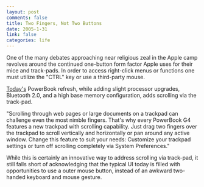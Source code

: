 ```yaml
--- 
layout: post
comments: false
title: Two Fingers, Not Two Buttons
date: 2005-1-31
link: false
categories: life
---
```

One of the many debates approaching near religious zeal in the Apple camp revolves around the continued one-button form factor Apple uses for their mice and track-pads. In order to access right-click menus or functions one must utilize the "CTRL" key or use a third-party mouse.

<a href="http://www.apple.com/powerbook/" title="Powerbook Refresh">Today's</a> PowerBook refresh, while adding slight processor upgrades, Bluetooth 2.0, and a high base memory configuration, adds scrolling via the track-pad.
<p class="quote"> "Scrolling through web pages or large documents on a trackpad can challenge even the most nimble fingers. That's why every PowerBook G4 features a new trackpad with scrolling capability. Just drag two fingers over the trackpad to scroll vertically and horizontally or pan around any active window. Change this feature to suit your needs: Customize your trackpad settings or turn off scrolling completely via System Preferences."</p>
While this is certainly an innovative way to address scrolling via track-pad, it still falls short of acknowledging that the typical UI today is filled with opportunities to use a outer mouse button, instead of an awkward two-handed keyboard and mouse gesture.

